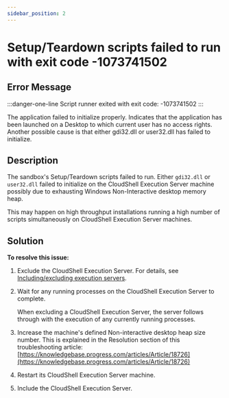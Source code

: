 ```yaml
---
sidebar_position: 2
---
```


# Setup/Teardown scripts failed to run with exit code -1073741502

## Error Message

:::danger-one-line
Script runner exited with exit code: -1073741502
:::

The application failed to initialize properly. Indicates that the application has been launched on a Desktop to which current user has no access rights. Another possible cause is that either gdi32.dll or user32.dll has failed to initialize.

## Description

The sandbox's Setup/Teardown scripts failed to run. Either `gdi32.dll` or `user32.dll` failed to initialize on the CloudShell Execution Server machine possibly due to exhausting Windows Non-Interactive desktop memory heap.

This may happen on high throughput installations running a high number of scripts simultaneously on CloudShell Execution Server machines.

## Solution

**To resolve this issue:**

1. Exclude the CloudShell Execution Server. For details, see [Including/excluding execution servers](https://help.quali.com/Online%20Help/0.0/Portal/Content/CSP/MNG/Mng-Exctn-Srv-Servers.htm#Includin).
2. Wait for any running processes on the CloudShell Execution Server to complete.
    
    When excluding a CloudShell Execution Server, the server follows through with the execution of any currently running processes.
    
3. Increase the machine's defined Non-interactive desktop heap size number. This is explained in the Resolution section of this troubleshooting article: [https://knowledgebase.progress.com/articles/Article/18726](https://knowledgebase.progress.com/articles/Article/18726)
4. Restart its CloudShell Execution Server machine.
5. Include the CloudShell Execution Server.
